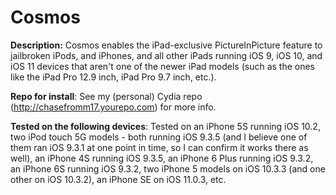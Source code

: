 # Cosmos
**Description:** Cosmos enables the iPad-exclusive PictureInPicture feature to jailbroken iPods, and iPhones, and all other iPads running iOS 9, iOS 10, and iOS 11 devices that aren't one of the newer iPad models (such as the ones like the iPad Pro 12.9 inch, iPad Pro 9.7 inch, etc.).

**Repo for install**: See my (personal) Cydia repo (http://chasefromm17.yourepo.com) for more info.

**Tested on the following devices**: Tested on an iPhone 5S running iOS 10.2, two iPod touch 5G models - both running iOS 9.3.5 (and I believe one of them ran iOS 9.3.1 at one point in time, so I can confirm it works there as well), an iPhone 4S running iOS 9.3.5, an iPhone 6 Plus running iOS 9.3.2, an iPhone 6S running iOS 9.3.2, two iPhone 5 models on iOS 10.3.3 (and one other on iOS 10.3.2), an iPhone SE on iOS 11.0.3, etc.
